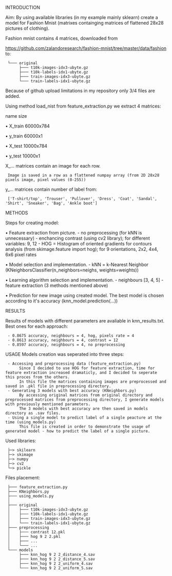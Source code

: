 INTRODUCTION

Aim: By using available libraries (in my example mainly sklearn) create a model for Fashion Mnist (matrixes containging matrices of flattened 28x28 pictures of clothing).

Fashion mnist contains 4 matrices, downloaded from

https://github.com/zalandoresearch/fashion-mnist/tree/master/data/fashion to:

     └─── original
          ├─── t10k-images-idx3-ubyte.gz
          ├─── t10k-labels-idx1-ubyte.gz
          ├─── train-images-idx3-ubyte.gz
          └─── train-labels-idx1-ubyte.gz

Because of github upload limitations in my repository only 3/4 files are added.

Using method load_nist from feature_extraction.py we extract 4 matrices:

  name      size
  
• X_train   60000x784

• y_train   60000x1

• X_test    10000x784

• y_test    10000x1

X_... matrices contain an image for each row.

     Image is saved in a row as a flattened numpay array (from 2D 28x28 pixels image, pixel values (0-255))

y_... matrices contain number of label from:

     ['T-shirt/top', 'Trouser', 'Pullover', 'Dress', 'Coat', 'Sandal', 'Shirt', 'Sneaker', 'Bag', 'Ankle boot']



METHODS

Steps for creating model:

• Feature extraction from picture.
     - no preprocessing (for kNN is unnecessary)
     - enchancing contrast (using cv2 library); for different variables: 9, 12
     - HOG = Histogram of oriented gradients for contours analysis (from skimage.feature import hog); for 9 orientations, 2x2, 4x4, 6x6 pixel rates

• Model selection and implementation.
     - kNN = k-Nearest Neighbor (KNeighborsClassifier(n_neighbors=neighs, weights=weights))

• Learning algorithm selection and implementation.
     - neighbours [3, 4, 5]
     - feature extraction (3 methods mentioned above)

• Prediction for new image using created model.
     The best model is chosen according to it's accuracy (knn_model.prediction(...))

RESULTS

Results of models with different parameters are avaliable in knn_results.txt.
Best ones for each approach:

     - 0.8675 accuracy, neighbours = 4, hog, pixels rate = 4
     - 0.8613 accuracy, neighbours = 4, contrast = 12
     - 0.8597 accuracy, neighbours = 4, no preprocessing

USAGE
Models creation was seperated into three steps:

     - Accessing and preprocessing data (feature_extraction.py)
          Since I decided to use HOG for feature extraction, time for feature extraction increased dramaticly, and I decided to seperate this proces from the others.
          In this file the matrices containing images are preprocessed and saved in .pkl file in preprocessing directory.
     - Generating 3 models with best accuracy (KNeighbors.py)
          By accessing original matrices from original directory and preprocessed matrices from preprocessing directory, I generate models with previously mentioned parameters.
          The 3 models with best accuracy are then saved in models directory as .sav files.
     - Using a single model to predict label of a single peacture at the time (using_models.py)
          This file is created in order to demonstrate the usage of generated model - how to predict the label of a single picture.
     

Used libraries:

     ├─> skilearn
     ├─> skimage
     ├─> numpy
     ├─> cv2
     └─> pickle

Files placement:

     ├─── feature_extraction.py
     ├─── KNeighbors.py
     ├─── using_models.py
     │
     ├─── original
     │    ├─── t10k-images-idx3-ubyte.gz
     │    ├─── t10k-labels-idx1-ubyte.gz
     │    ├─── train-images-idx3-ubyte.gz
     │    └─── train-labels-idx1-ubyte.gz
     ├─── preprocessing
     │    ├─── contrast 12.pkl
     │    ├─── hog 9 2 2.pkl
     │    ├─── ...
     │    └─── ...
     └─── models
          ├─── knn_hog 9 2 2_distance_4.sav
          ├─── knn_hog 9 2 2_distance_5.sav
          ├─── knn_hog 9 2 2_uniform_4.sav
          └─── knn_hog 9 2 2_uniform_5.sav
